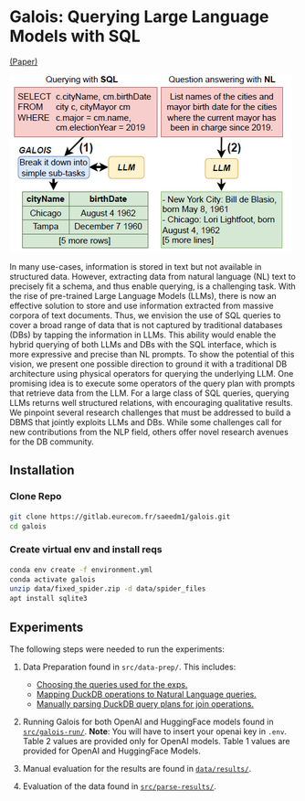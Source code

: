 # Galois: Querying Large Language Models with SQL
[(Paper)](https://arxiv.org/abs/2304.00472)

![Galois](img/main.png)

In many use-cases, information is stored in text but not available in structured data. However, extracting data from natural
language (NL) text to precisely fit a schema, and thus enable
querying, is a challenging task. With the rise of pre-trained Large
Language Models (LLMs), there is now an effective solution to
store and use information extracted from massive corpora of
text documents. Thus, we envision the use of SQL queries to
cover a broad range of data that is not captured by traditional
databases (DBs) by tapping the information in LLMs. This ability
would enable the hybrid querying of both LLMs and DBs with
the SQL interface, which is more expressive and precise than NL
prompts. To show the potential of this vision, we present one
possible direction to ground it with a traditional DB architecture using physical operators for querying the underlying LLM.
One promising idea is to execute some operators of the query
plan with prompts that retrieve data from the LLM. For a large
class of SQL queries, querying LLMs returns well structured relations, with encouraging qualitative results. We pinpoint several
research challenges that must be addressed to build a DBMS that
jointly exploits LLMs and DBs. While some challenges call for
new contributions from the NLP field, others offer novel research
avenues for the DB community.

## Installation
### Clone Repo
```bash
git clone https://gitlab.eurecom.fr/saeedm1/galois.git
cd galois
```

### Create virtual env and install reqs

```bash
conda env create -f environment.yml
conda activate galois
unzip data/fixed_spider.zip -d data/spider_files
apt install sqlite3
```

## Experiments
The following steps were needed to run the experiments:

1. Data Preparation found in `src/data-prep/`. This includes:
    - [Choosing the queries used for the exps.](src/data-prep/data-prep.ipynb)
    - [Mapping DuckDB operations to Natural Language queries.](data/question_maps.json)
    - [Manually parsing DuckDB query plans for join operations.](src/galois-run/Galois_OpenAI_run.ipynb)

2. Running Galois for both OpenAI and HuggingFace models found in [`src/galois-run/`](src/galois-run/).
__Note__: You will have to insert your openai key in `.env`. Table 2 values are provided only for OpenAI models. Table 1 values are provided for OpenAI and HuggingFace Models.

3. Manual evaluation for the results are found in [`data/results/`](data/results/).

4. Evaluation of the data found in [`src/parse-results/`](src/src\parse-results\results.ipynbparse-results/results.ipynb).
